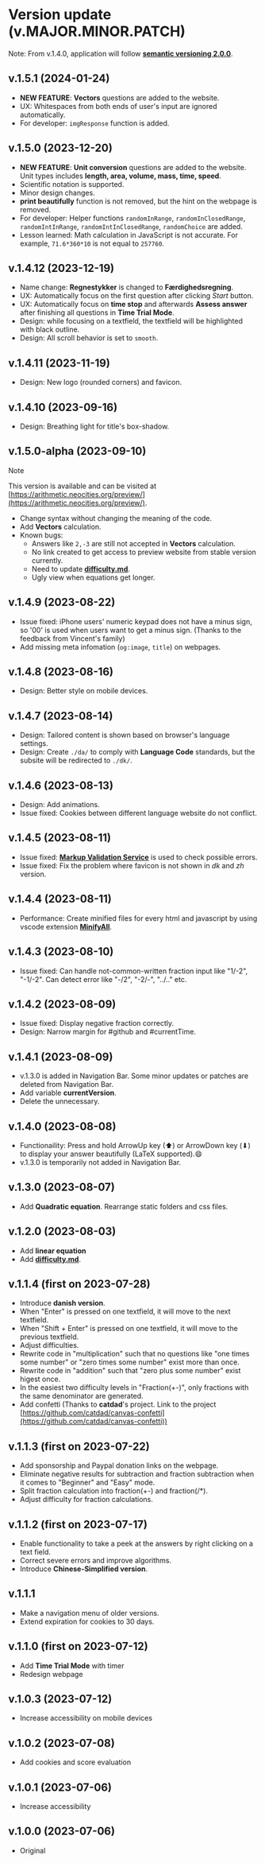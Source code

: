 # Version update (v.MAJOR.MINOR.PATCH)
Note: From v.1.4.0, application will follow **[semantic versioning 2.0.0](https://semver.org/)**.
## v.1.5.1 (2024-01-24)
- **NEW FEATURE**: **Vectors** questions are added to the website.
- UX: Whitespaces from both ends of user's input are ignored automatically.
- For developer: `imgResponse` function is added.
## v.1.5.0 (2023-12-20)
- **NEW FEATURE**: **Unit conversion** questions are added to the website. Unit types includes **length, area, volume, mass, time, speed**.
- Scientific notation is supported.
- Minor design changes.
- **print beautifully** function is not removed, but the hint on the webpage is removed.
- For developer: Helper functions `randomInRange`, `randomInClosedRange`, `randomIntInRange`, `randomIntInClosedRange`, `randomChoice` are added.
- Lesson learned: Math calculation in JavaScript is not accurate. For example, `71.6*360*10` is not equal to `257760`. 
## v.1.4.12 (2023-12-19)
- Name change: **Regnestykker** is changed to **Færdighedsregning**.
- UX: Automatically focus on the first question after clicking *Start* button.
- UX: Automatically focus on **time stop** and afterwards **Assess answer** after finishing all questions in **Time Trial Mode**.
- Design: while focusing on a textfield, the textfield will be highlighted with black outline.
- Design: All scroll behavior is set to `smooth`.
## v.1.4.11 (2023-11-19)
- Design: New logo (rounded corners) and favicon.
## v.1.4.10 (2023-09-16)
- Design: Breathing light for title's box-shadow.
## v.1.5.0-alpha (2023-09-10)
> [!NOTE]
> This version is available and can be visited at [https://arithmetic.neocities.org/preview/](https://arithmetic.neocities.org/preview/).
- Change syntax without changing the meaning of the code.
- Add **Vectors** calculation.
- Known bugs:
    - Answers like `2,-3` are still not accepted in **Vectors** calculation.
    - No link created to get access to preview website from stable version currently.
    - Need to update **[difficulty.md](difficulty.md)**.
    - Ugly view when equations get longer.
## v.1.4.9 (2023-08-22)
- Issue fixed: iPhone users' numeric keypad does not have a minus sign, so '00' is used when users want to get a minus sign. (Thanks to the feedback from Vincent's family)
- Add missing meta infomation (`og:image`, `title`) on webpages.
## v.1.4.8 (2023-08-16)
- Design: Better style on mobile devices.
## v.1.4.7 (2023-08-14)
- Design: Tailored content is shown based on browser's language settings.
- Design: Create `./da/` to comply with **Language Code** standards, but the subsite will be redirected to `./dk/`.
## v.1.4.6 (2023-08-13)
- Design: Add animations.
- Issue fixed: Cookies between different language website do not conflict.
## v.1.4.5 (2023-08-11)
- Issue fixed: **[Markup Validation Service](https://validator.w3.org/)** is used to check possible errors.
- Issue fixed: Fix the problem where favicon is not shown in _dk_ and _zh_ version.
## v.1.4.4 (2023-08-11)
- Performance: Create minified files for every html and javascript by using vscode extension **[MinifyAll](https://marketplace.visualstudio.com/items?itemName=josee9988.minifyall)**.
## v.1.4.3 (2023-08-10)
- Issue fixed: Can handle not-common-written fraction input like "1/-2", "-1/-2". Can detect error like "-/2", "-2/-", "../.." etc.
## v.1.4.2 (2023-08-09)
- Issue fixed: Display negative fraction correctly.
- Design: Narrow margin for #github and #currentTime.
## v.1.4.1 (2023-08-09)
- v.1.3.0 is added in Navigation Bar. Some minor updates or patches are deleted from Navigation Bar.
- Add variable **currentVersion**.
- Delete the unnecessary.
## v.1.4.0 (2023-08-08)
- Functionaility: Press and hold ArrowUp key (&#11014;) or ArrowDown key (&#11015;) to display your answer beautifully (LaTeX supported).&#128516;
- v.1.3.0 is temporarily not added in Navigation Bar.
## v.1.3.0 (2023-08-07)
- Add **Quadratic equation**. Rearrange static folders and css files.
## v.1.2.0 (2023-08-03)
- Add **linear equation**
- Add **[difficulty.md](difficulty.md)**.
## v.1.1.4 (first on 2023-07-28)
- Introduce **danish version**. 
- When "Enter" is pressed on one textfield, it will move to the next textfield.
- When "Shift + Enter" is pressed on one textfield, it will move to the previous textfield.
- Adjust difficulties.
- Rewrite code in "multiplication" such that no questions like "one times some number" or "zero times some number" exist more than once.
- Rewrite code in "addition" such that "zero plus some number" exist higest once.
- In the easiest two difficulty levels in "Fraction(+-)", only fractions with the same denominator are generated.
- Add confetti (Thanks to **catdad**'s project. Link to the project [https://github.com/catdad/canvas-confetti](https://github.com/catdad/canvas-confetti))
## v.1.1.3 (first on 2023-07-22)
- Add sponsorship and Paypal donation links on the webpage.
- Eliminate negative results for subtraction and fraction subtraction when it comes to "Beginner" and "Easy" mode.
- Split fraction calculation into fraction(+-) and fraction(/*).
- Adjust difficulty for fraction calculations.
## v.1.1.2 (first on 2023-07-17)
- Enable functionality to take a peek at the answers by right clicking on a text field. 
- Correct severe errors and improve algorithms.
- Introduce **Chinese-Simplified version**.
## v.1.1.1
- Make a navigation menu of older versions.
- Extend expiration for cookies to 30 days.
## v.1.1.0 (first on 2023-07-12)
- Add **Time Trial Mode** with timer
- Redesign webpage
## v.1.0.3 (2023-07-12)
- Increase accessibility on mobile devices
## v.1.0.2 (2023-07-08)
- Add cookies and score evaluation
## v.1.0.1 (2023-07-06)
- Increase accessibility
## v.1.0.0 (2023-07-06)
- Original
